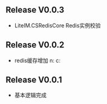 ## Release V0.0.3
* LiteIM.CSRedisCore Redis实例校验

## Release V0.0.2
* redis缓存增加 n:  c:

## Release V0.0.1
* 基本逻辑完成
